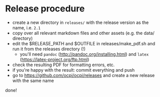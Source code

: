 # Release procedure

* create a new directory in `releases/` with the release version as the name, i.e. `2.1`
* copy over all relevant markdown files and other assets (e.g. the data/ directory)
* edit the $RELEASE_PATH and $OUTFILE in releases/make_pdf.sh and run it from the releases directory (!)
  * you'll need `pandoc` (http://pandoc.org/installing.html) and `latex` (https://latex-project.org/ftp.html)
* check the resulting PDF for formatting errors, etc.
* if you're happy with the result: commit everything and push
* go to https://github.com/ocpi/ocpi/releases and create a new release with the same name

done! 

